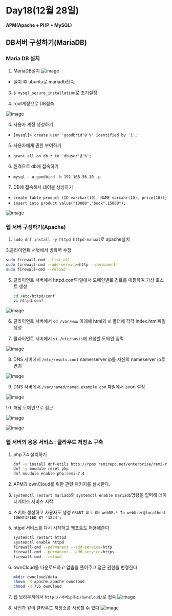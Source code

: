 # Day18(12월 28일)

**APM(Apache + PHP + MySQL)**

## DB서버 구성하기(MariaDB)

### Maria DB 설치
1. MariaDB설치
![image](https://github.com/JoEunSae/Metanet-Internship/assets/83803199/a74cf080-d6e9-4255-8f23-48432c9edd6f)
- 실치 후 ubuntu로 mariadb접속.

3. `$ mysql_secure_installation`로 초기설정

4. root계정으로 DB접속

![image](https://github.com/JoEunSae/Metanet-Internship/assets/83803199/03750219-5d57-4934-abc4-db948c1b1db0)

4. 사용자 계정 생성하기
- `[mysql]> create user 'goodbrid'@'%' identified by '1';`

5. 사용자에게 권한 부여하기
- `grant all on db.* to 'dbuser'@'%';`

6. 원격으로 db에 접속하기
- `mysql - u goodbird -h 192.168.56.10 -p`

7. DB에 접속해서 테이블 생성하기
- `create table product (ID varchar(10), NAME varcahr(10), price(10));`
- `insert into product value("10000","book",15000");`

![image](https://github.com/JoEunSae/Metanet-Internship/assets/83803199/d8f90938-2ef9-478a-933b-e46c2608f2ae)


### 웹 서버 구성하기(Apache)

1. `sudo dnf install -y httpd httpd-manual`로 apache설치
   
3.클라이언트 서벗에서 방화벽 수정
   ```bash
   sudo firewall-cmd --list-all
   sudo firewall-cmd --add-service=http --permanent
   sudo firewall-cmd --reload
   ```
   
5. 클라이언트 서버에서 httpd.conf파일에서 도메인별로 경로를 매핑하여 가상 호스트 생성
   ```bash
   cd /etc/httpd/conf
   vi httpd.conf
   ```
![image](https://github.com/JoEunSae/Metanet-Internship/assets/83803199/c58e4da9-e677-42ec-bf5b-010106c667c7)

6. 클라이언트 서버에서 `cd /var/www` 아래에 html과 vi 폴더에 각각 index.html파일 생성

7. 클라이언트 서버에서 `vi /etc/hosts`에 요청할 도메인 입력

![image](https://github.com/JoEunSae/Metanet-Internship/assets/83803199/76216b28-7c27-4374-a377-fb949d53a709)


8. DNS 서버에서 `/etc/resolv.conf` namerserver ip를 자신의 nameserver ip로 변경

![image](https://github.com/JoEunSae/Metanet-Internship/assets/83803199/cc4bb38b-7809-456b-a987-5ed456202719)

9. DNS 서버에서 `/var/named/named.example.com` 파일에서 zoon 설정
    
![image](https://github.com/JoEunSae/Metanet-Internship/assets/83803199/e4b62648-dbcb-4b42-92d4-5593e18e5a17)

10. 해당 도메인으로 접근

![image](https://github.com/JoEunSae/Metanet-Internship/assets/83803199/96aae25d-9849-498d-a7dc-4616d1ef8730)

![image](https://github.com/JoEunSae/Metanet-Internship/assets/83803199/2dede75b-bf9d-4a72-8833-4c1053e5e6d3)


### 웹 서버의 응용 서비스 : 클라우드 저장소 구축

1. php 7.4 설치하기
   ```bash
   dnf -y install dnf-utils http://rpms.remirepo.net/enterprise/remi-release-9.rpm
   dnf -y moudule reset php
   dnf moudule enable php:remi-7.4
   ```
2. APM과 ownCloud를 위한 관련 패키지를 설치한다.

3. `systemctl restart mariadb`와 `systemctl enable mariadb`명령을 입력해 데이터베이스 서비스 시작

4. 스키마 생성하고 사용자도 생성
   `GRANT ALL ON webDB.* To webUser@localhost IDENTIFIED BY '1234';`

5. httpd 서비스를 다시 시작하고 웹포트도 허용해준다
   ```bash
   systemctl restart httpd
   systemctl enable httpd
   firewall-cmd --permanent --add-service=http
   firewall-cmd --permanent --add-service=https
   firewall-cmd --reload
   ```

6. ownCloud를 다운로드하고 압춥을 풀어주고 접근 권한을 변경한다.
   ```bash
   mkdir owncloud/data
   chown -R apache.apache owncloud
   chmod -R 755 ownCloud
   ```

7. 웹 브라우저에서 `http://서버ip주소/owncloud/`로 접속
![image](https://github.com/JoEunSae/Metanet-Internship/assets/83803199/7d3b1826-6eb6-4221-85f5-fed4958c366c)

8. 사진과 같이 클라우드 저장소를 사용할 수 있다
![image](https://github.com/JoEunSae/Metanet-Internship/assets/83803199/f73989fb-a4e3-481e-9209-4feab660a330)





   
   
   

   
 





